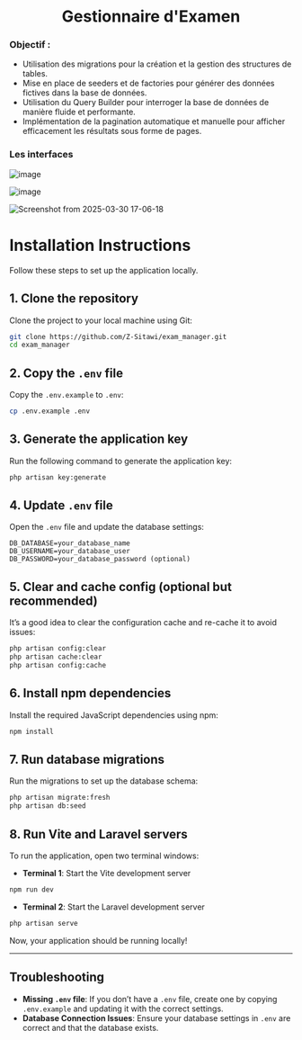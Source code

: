 <h1 align="center">Gestionnaire d'Examen</h1>

### Objectif :
- Utilisation des migrations pour la création et la gestion des structures de tables.
- Mise en place de seeders et de factories pour générer des données fictives dans la base
de données.
- Utilisation du Query Builder pour interroger la base de données de manière fluide et
performante.
- Implémentation de la pagination automatique et manuelle pour afficher efficacement les
résultats sous forme de pages.

### Les interfaces

![image](https://github.com/user-attachments/assets/087d1223-7709-4942-a416-3187fb83610e)

![image](https://github.com/user-attachments/assets/682b19fb-080d-430d-9af1-18e7a32f548a)

![Screenshot from 2025-03-30 17-06-18](https://github.com/user-attachments/assets/0371308c-9540-4f12-a575-019b62e718bb)

# Installation Instructions

Follow these steps to set up the application locally.

## 1. Clone the repository
Clone the project to your local machine using Git:
```bash
git clone https://github.com/Z-Sitawi/exam_manager.git
cd exam_manager
```

## 2. Copy the `.env` file
Copy the `.env.example` to `.env`:
```bash
cp .env.example .env
```

## 3. Generate the application key
Run the following command to generate the application key:
```bash
php artisan key:generate
```

## 4. Update `.env` file
Open the `.env` file and update the database settings:
```env
DB_DATABASE=your_database_name
DB_USERNAME=your_database_user
DB_PASSWORD=your_database_password (optional)
```

## 5. Clear and cache config (optional but recommended)
It’s a good idea to clear the configuration cache and re-cache it to avoid issues:
```bash
php artisan config:clear
php artisan cache:clear
php artisan config:cache
```

## 6. Install npm dependencies
Install the required JavaScript dependencies using npm:
```bash
npm install
```

## 7. Run database migrations
Run the migrations to set up the database schema:
```bash
php artisan migrate:fresh
php artisan db:seed
```

## 8. Run Vite and Laravel servers
To run the application, open two terminal windows:

- **Terminal 1**: Start the Vite development server
```bash
npm run dev
```

- **Terminal 2**: Start the Laravel development server
```bash
php artisan serve
```

Now, your application should be running locally!

---

## Troubleshooting
- **Missing `.env` file**: If you don’t have a `.env` file, create one by copying `.env.example` and updating it with the correct settings.
- **Database Connection Issues**: Ensure your database settings in `.env` are correct and that the database exists.
